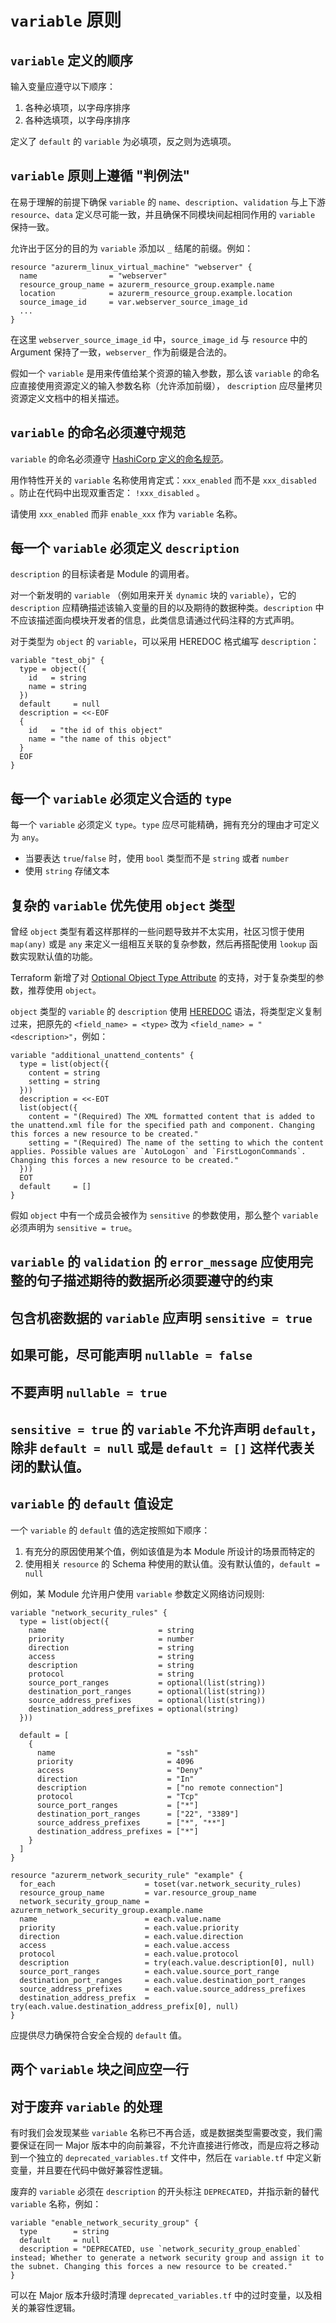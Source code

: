 # `variable` 原则

## `variable` 定义的顺序

输入变量应遵守以下顺序：

1. 各种必填项，以字母序排序
2. 各种选填项，以字母序排序

定义了 `default` 的 `variable` 为必填项，反之则为选填项。

## `variable` 原则上遵循 "判例法"

在易于理解的前提下确保 `variable` 的 `name`、`description`、`validation` 与上下游 `resource`、`data` 定义尽可能一致，并且确保不同模块间起相同作用的 `variable` 保持一致。

允许出于区分的目的为 `variable` 添加以 `_` 结尾的前缀。例如：

```hcl
resource "azurerm_linux_virtual_machine" "webserver" {
  name                = "webserver"
  resource_group_name = azurerm_resource_group.example.name
  location            = azurerm_resource_group.example.location
  source_image_id     = var.webserver_source_image_id
  ...
}
```

在这里 `webserver_source_image_id` 中，`source_image_id` 与 `resource` 中的 Argument 保持了一致，`webserver_` 作为前缀是合法的。

假如一个 `variable` 是用来传值给某个资源的输入参数，那么该 `variable` 的命名应直接使用资源定义的输入参数名称（允许添加前缀）， `description` 应尽量拷贝资源定义文档中的相关描述。

## `variable` 的命名必须遵守规范

`variable` 的命名必须遵守 [HashiCorp 定义的命名规范](https://www.terraform.io/docs/extend/best-practices/naming.html)。

用作特性开关的 `variable` 名称使用肯定式：`xxx_enabled` 而不是 `xxx_disabled` 。防止在代码中出现双重否定： `!xxx_disabled` 。

请使用 `xxx_enabled` 而非 `enable_xxx` 作为 `variable` 名称。

## 每一个 `variable` 必须定义 `description`

`description` 的目标读者是 Module 的调用者。

对一个新发明的 `variable` （例如用来开关 `dynamic` 块的 `variable`），它的 `description` 应精确描述该输入变量的目的以及期待的数据种类。`description` 中不应该描述面向模块开发者的信息，此类信息请通过代码注释的方式声明。

对于类型为 `object` 的 `variable`，可以采用 HEREDOC 格式编写 `description`：

```hcl
variable "test_obj" {
  type = object({
    id   = string
    name = string
  })
  default     = null
  description = <<-EOF
  {
    id   = "the id of this object"
    name = "the name of this object"
  }
  EOF
}
```

## 每一个 `variable` 必须定义合适的 `type`

每一个 `variable` 必须定义 `type`。`type` 应尽可能精确，拥有充分的理由才可定义为 `any`。

* 当要表达 `true`/`false` 时，使用 `bool` 类型而不是 `string` 或者 `number`
* 使用 `string` 存储文本

## 复杂的 `variable` 优先使用 `object` 类型

曾经 `object` 类型有着这样那样的一些问题导致并不太实用，社区习惯于使用 `map(any)` 或是 `any` 来定义一组相互关联的复杂参数，然后再搭配使用 `lookup` 函数实现默认值的功能。

Terraform 新增了对 [Optional Object Type Attribute](https://developer.hashicorp.com/terraform/language/expressions/type-constraints#optional-object-type-attributes) 的支持，对于复杂类型的参数，推荐使用 `object`。

`object` 类型的 `variable` 的 `description` 使用 [HEREDOC](https://developer.hashicorp.com/terraform/language/expressions/strings#heredoc-strings) 语法，将类型定义复制过来，把原先的 `<field_name> = <type>` 改为 `<field_name> = "<description>"`，例如：

```hcl
variable "additional_unattend_contents" {
  type = list(object({
    content = string
    setting = string
  }))
  description = <<-EOT
  list(object({
    content = "(Required) The XML formatted content that is added to the unattend.xml file for the specified path and component. Changing this forces a new resource to be created."
    setting = "(Required) The name of the setting to which the content applies. Possible values are `AutoLogon` and `FirstLogonCommands`. Changing this forces a new resource to be created."
  }))
  EOT
  default     = []
}
```

假如 `object` 中有一个成员会被作为 `sensitive` 的参数使用，那么整个 `variable` 必须声明为 `sensitive = true`。

## `variable` 的 `validation` 的 `error_message` 应使用完整的句子描述期待的数据所必须要遵守的约束

## 包含机密数据的 `variable` 应声明 `sensitive = true`

## 如果可能，尽可能声明 `nullable = false`

## 不要声明 `nullable = true`

## `sensitive = true` 的 `variable` 不允许声明 `default`，除非 `default = null` 或是 `default = []` 这样代表关闭的默认值。

## `variable` 的 `default` 值设定

一个 `variable` 的 `default` 值的选定按照如下顺序：

1. 有充分的原因使用某个值，例如该值是为本 Module 所设计的场景而特定的
2. 使用相关 `resource` 的 Schema 种使用的默认值。没有默认值的，`default = null`

例如，某 Module 允许用户使用 `variable` 参数定义网络访问规则:

```hcl
variable "network_security_rules" {
  type = list(object({
    name                         = string
    priority                     = number
    direction                    = string
    access                       = string
    description                  = string
    protocol                     = string
    source_port_ranges           = optional(list(string))
    destination_port_ranges      = optional(list(string))
    source_address_prefixes      = optional(list(string))
    destination_address_prefixes = optional(string)
  }))

  default = [
    {
      name                         = "ssh"
      priority                     = 4096
      access                       = "Deny"
      direction                    = "In"
      description                  = ["no remote connection"]
      protocol                     = "Tcp"
      source_port_ranges           = ["*"]
      destination_port_ranges      = ["22", "3389"]
      source_address_prefixes      = ["*", "**"]
      destination_address_prefixes = ["*"]
    }
  ]
}

resource "azurerm_network_security_rule" "example" {
  for_each                    = toset(var.network_security_rules)
  resource_group_name         = var.resource_group_name
  network_security_group_name = azurerm_network_security_group.example.name
  name                        = each.value.name
  priority                    = each.value.priority
  direction                   = each.value.direction
  access                      = each.value.access
  protocol                    = each.value.protocol
  description                 = try(each.value.description[0], null)
  source_port_ranges          = each.value.source_port_range
  destination_port_ranges     = each.value.destination_port_ranges
  source_address_prefixes     = each.value.source_address_prefixes
  destination_address_prefix  = try(each.value.destination_address_prefix[0], null)
}
```

应提供尽力确保符合安全合规的 `default` 值。

## 两个 `variable` 块之间应空一行

## 对于废弃 `variable` 的处理

有时我们会发现某些 `variable` 名称已不再合适，或是数据类型需要改变，我们需要保证在同一 Major 版本中的向前兼容，不允许直接进行修改，而是应将之移动到一个独立的 `deprecated_variables.tf` 文件中，然后在 `variable.tf` 中定义新变量，并且要在代码中做好兼容性逻辑。

废弃的 `variable` 必须在 `description` 的开头标注 `DEPRECATED`，并指示新的替代 `variable` 名称，例如：

```hcl
variable "enable_network_security_group" {
  type        = string
  default     = null
  description = "DEPRECATED, use `network_security_group_enabled` instead; Whether to generate a network security group and assign it to the subnet. Changing this forces a new resource to be created."
}
```

可以在 Major 版本升级时清理 `deprecated_variables.tf` 中的过时变量，以及相关的兼容性逻辑。